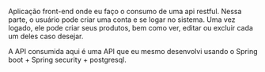 Aplicação front-end onde eu faço o consumo de uma api restful. Nessa parte, o usuário pode criar uma conta e se logar no sistema. Uma vez logado, ele pode criar seus produtos, bem como ver, editar ou excluir cada um deles caso desejar.

A API consumida aqui é uma API que eu mesmo desenvolvi usando o Spring boot + Spring security + postgresql. 

